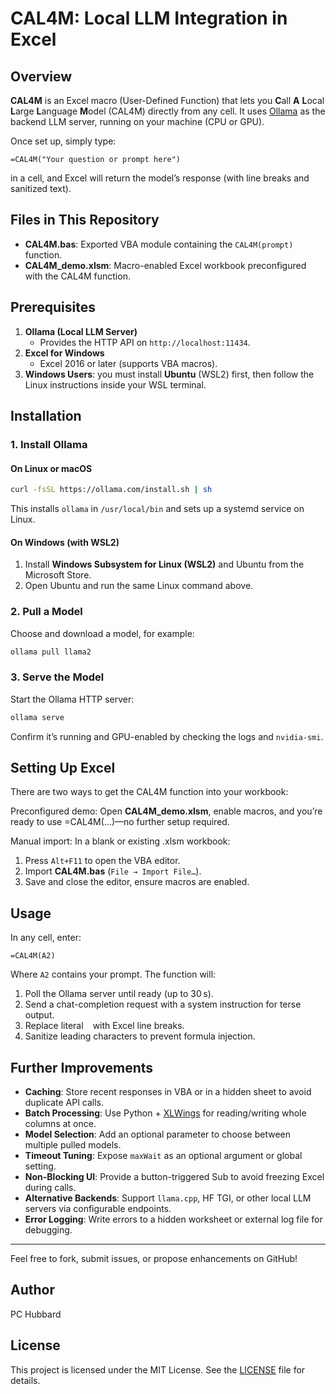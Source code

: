# CAL4M: Local LLM Integration in Excel

## Overview

**CAL4M** is an Excel macro (User-Defined Function) that lets you **C**all **A** **L**ocal **L**arge **L**anguage **M**odel (CAL4M) directly from any cell. It uses [Ollama](https://ollama.com) as the backend LLM server, running on your machine (CPU or GPU).

Once set up, simply type:

```excel
=CAL4M("Your question or prompt here")
```

in a cell, and Excel will return the model’s response (with line breaks and sanitized text).

## Files in This Repository

- **CAL4M.bas**: Exported VBA module containing the `CAL4M(prompt)` function.  
- **CAL4M_demo.xlsm**: Macro-enabled Excel workbook preconfigured with the CAL4M function.

## Prerequisites

1. **Ollama (Local LLM Server)**  
   - Provides the HTTP API on `http://localhost:11434`.  
2. **Excel for Windows**  
   - Excel 2016 or later (supports VBA macros).  
3. **Windows Users**: you must install **Ubuntu** (WSL2) first, then follow the Linux instructions inside your WSL terminal.

## Installation

### 1. Install Ollama

#### On Linux or macOS

```bash
curl -fsSL https://ollama.com/install.sh | sh
```

This installs `ollama` in `/usr/local/bin` and sets up a systemd service on Linux.

#### On Windows (with WSL2)

1. Install **Windows Subsystem for Linux (WSL2)** and Ubuntu from the Microsoft Store.  
2. Open Ubuntu and run the same Linux command above.

### 2. Pull a Model

Choose and download a model, for example:

```bash
ollama pull llama2
```

### 3. Serve the Model

Start the Ollama HTTP server:

```bash
ollama serve
```

Confirm it’s running and GPU-enabled by checking the logs and `nvidia-smi`.

## Setting Up Excel

There are two ways to get the CAL4M function into your workbook:

Preconfigured demo: Open **CAL4M_demo.xlsm**, enable macros, and you’re ready to use =CAL4M(...)—no further setup required.

Manual import: In a blank or existing .xlsm workbook:

1. Press `Alt+F11` to open the VBA editor.  
2. Import **CAL4M.bas** (`File → Import File…`).  
3. Save and close the editor, ensure macros are enabled.

## Usage

In any cell, enter:

```excel
=CAL4M(A2)
```

Where `A2` contains your prompt. The function will:

1. Poll the Ollama server until ready (up to 30 s).  
2. Send a chat-completion request with a system instruction for terse output.  
3. Replace literal `
` with Excel line breaks.  
4. Sanitize leading characters to prevent formula injection.

## Further Improvements

- **Caching**: Store recent responses in VBA or in a hidden sheet to avoid duplicate API calls.  
- **Batch Processing**: Use Python + [XLWings](https://xlwings.org) for reading/writing whole columns at once.  
- **Model Selection**: Add an optional parameter to choose between multiple pulled models.  
- **Timeout Tuning**: Expose `maxWait` as an optional argument or global setting.  
- **Non-Blocking UI**: Provide a button-triggered Sub to avoid freezing Excel during calls.  
- **Alternative Backends**: Support `llama.cpp`, HF TGI, or other local LLM servers via configurable endpoints.  
- **Error Logging**: Write errors to a hidden worksheet or external log file for debugging.

---

Feel free to fork, submit issues, or propose enhancements on GitHub!

## Author

PC Hubbard

## License

This project is licensed under the MIT License. See the [LICENSE](LICENSE) file for details.
